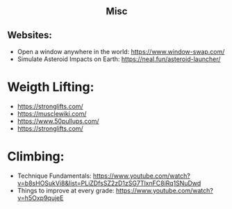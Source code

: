<h2 align="center">Misc</h2>

## Websites:

- Open a window anywhere in the world: https://www.window-swap.com/
- Simulate Asteroid Impacts on Earth: https://neal.fun/asteroid-launcher/

# Weigth Lifting:

- https://stronglifts.com/
- https://musclewiki.com/
- https://www.50pullups.com/
- https://stronglifts.com/

# Climbing:

- Technique Fundamentals: https://www.youtube.com/watch?v=b8sHOSukVi8&list=PLiZDfsSZ2zD1zSG7TlxnFC8iRq1SNuDwd
- Things to improve at every grade: https://www.youtube.com/watch?v=h5Oxp9qujeE
